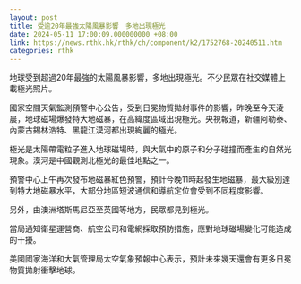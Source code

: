 ```yaml
---
layout: post
title: 受逾20年最強太陽風暴影響　多地出現極光
date: 2024-05-11 17:00:09.000000000 +08:00
link: https://news.rthk.hk/rthk/ch/component/k2/1752768-20240511.htm
categories: rthk
---
```


地球受到超過20年最強的太陽風暴影響，多地出現極光。不少民眾在社交媒體上載極光照片。

國家空間天氣監測預警中心公告，受到日冕物質拋射事件的影響，昨晚至今天淩晨，地球磁場爆發特大地磁暴，在高緯度區域出現極光。央視報道，新疆阿勒泰、內蒙古錫林浩特、黑龍江漠河都出現絢麗的極光。

極光是太陽帶電粒子進入地球磁場時，與大氣中的原子和分子碰撞而產生的自然光現象。漠河是中國觀測北極光的最佳地點之一。

預警中心上午再次發布地磁暴紅色預警，預計今晚11時起發生地磁暴，最大級別達到特大地磁暴水平，大部分地區短波通信和導航定位會受到不同程度影響。

另外，由澳洲塔斯馬尼亞至英國等地方，民眾都見到極光。 

當局通知衛星運營商、航空公司和電網採取預防措施，應對地球磁場變化可能造成的干擾。

美國國家海洋和大氣管理局太空氣象預報中心表示，預計未來幾天還會有更多日冕物質拋射衝擊地球。
